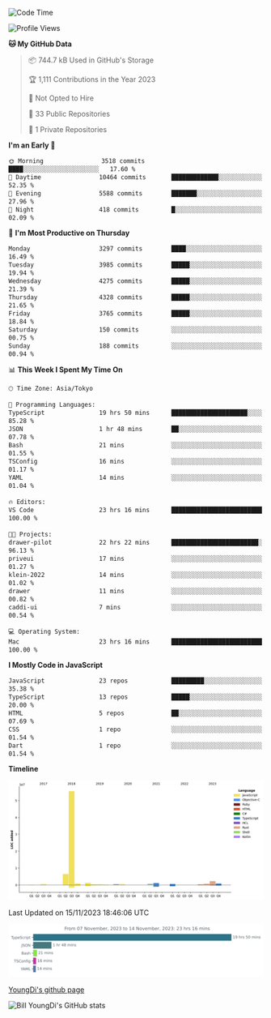 <!--START_SECTION:waka-->
![Code Time](http://img.shields.io/badge/Code%20Time-159%20hrs%2036%20mins-blue)

![Profile Views](http://img.shields.io/badge/Profile%20Views-0-blue)

**🐱 My GitHub Data** 

> 📦 744.7 kB Used in GitHub's Storage 
 > 
> 🏆 1,111 Contributions in the Year 2023
 > 
> 🚫 Not Opted to Hire
 > 
> 📜 33 Public Repositories 
 > 
> 🔑 1 Private Repositories 
 > 
**I'm an Early 🐤** 

```text
🌞 Morning                3518 commits        ████░░░░░░░░░░░░░░░░░░░░░   17.60 % 
🌆 Daytime                10464 commits       █████████████░░░░░░░░░░░░   52.35 % 
🌃 Evening                5588 commits        ███████░░░░░░░░░░░░░░░░░░   27.96 % 
🌙 Night                  418 commits         █░░░░░░░░░░░░░░░░░░░░░░░░   02.09 % 
```
📅 **I'm Most Productive on Thursday** 

```text
Monday                   3297 commits        ████░░░░░░░░░░░░░░░░░░░░░   16.49 % 
Tuesday                  3985 commits        █████░░░░░░░░░░░░░░░░░░░░   19.94 % 
Wednesday                4275 commits        █████░░░░░░░░░░░░░░░░░░░░   21.39 % 
Thursday                 4328 commits        █████░░░░░░░░░░░░░░░░░░░░   21.65 % 
Friday                   3765 commits        █████░░░░░░░░░░░░░░░░░░░░   18.84 % 
Saturday                 150 commits         ░░░░░░░░░░░░░░░░░░░░░░░░░   00.75 % 
Sunday                   188 commits         ░░░░░░░░░░░░░░░░░░░░░░░░░   00.94 % 
```


📊 **This Week I Spent My Time On** 

```text
🕑︎ Time Zone: Asia/Tokyo

💬 Programming Languages: 
TypeScript               19 hrs 50 mins      █████████████████████░░░░   85.28 % 
JSON                     1 hr 48 mins        ██░░░░░░░░░░░░░░░░░░░░░░░   07.78 % 
Bash                     21 mins             ░░░░░░░░░░░░░░░░░░░░░░░░░   01.55 % 
TSConfig                 16 mins             ░░░░░░░░░░░░░░░░░░░░░░░░░   01.17 % 
YAML                     14 mins             ░░░░░░░░░░░░░░░░░░░░░░░░░   01.04 % 

🔥 Editors: 
VS Code                  23 hrs 16 mins      █████████████████████████   100.00 % 

🐱‍💻 Projects: 
drawer-pilot             22 hrs 22 mins      ████████████████████████░   96.13 % 
priveui                  17 mins             ░░░░░░░░░░░░░░░░░░░░░░░░░   01.27 % 
klein-2022               14 mins             ░░░░░░░░░░░░░░░░░░░░░░░░░   01.02 % 
drawer                   11 mins             ░░░░░░░░░░░░░░░░░░░░░░░░░   00.82 % 
caddi-ui                 7 mins              ░░░░░░░░░░░░░░░░░░░░░░░░░   00.54 % 

💻 Operating System: 
Mac                      23 hrs 16 mins      █████████████████████████   100.00 % 
```

**I Mostly Code in JavaScript** 

```text
JavaScript               23 repos            █████████░░░░░░░░░░░░░░░░   35.38 % 
TypeScript               13 repos            █████░░░░░░░░░░░░░░░░░░░░   20.00 % 
HTML                     5 repos             ██░░░░░░░░░░░░░░░░░░░░░░░   07.69 % 
CSS                      1 repo              ░░░░░░░░░░░░░░░░░░░░░░░░░   01.54 % 
Dart                     1 repo              ░░░░░░░░░░░░░░░░░░░░░░░░░   01.54 % 
```



**Timeline**

![Lines of Code chart](https://raw.githubusercontent.com/Youngdi/Youngdi/master/assets/bar_graph.png)


 Last Updated on 15/11/2023 18:46:06 UTC
<!--END_SECTION:waka-->

![wakatime](./images/stat.svg)

[YoungDi's github page](https://youngdi.github.io)

![Bill YoungDi's GitHub stats](https://github-readme-stats.vercel.app/api?username=youngdi&count_private=true&show_icons=true)
